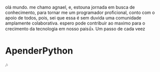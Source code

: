 olá mundo.
me chamo agnael, e, estouna jornada em busca de conhecimento, para tornar me um programador proficional,
conto com o apoio de todos, pois, sei que essa é sem duvida uma comunidade amplamente colaborativa. 
espero pode contribuir ao maximo para o crecimento da tecnologia em nosso pais👍. 
Um passo de cada veez

# ApenderPython
🎶
